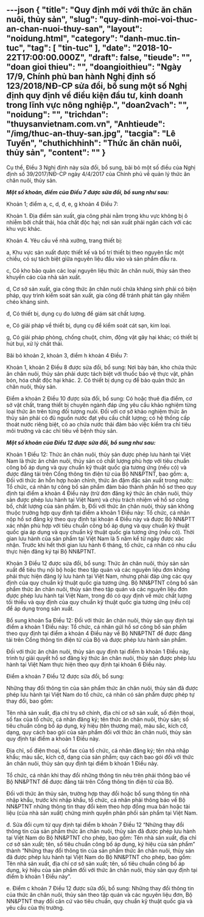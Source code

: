 ---json
{
    "title": "Quy định mới với thức ăn chăn nuôi, thủy sản",
    "slug": "quy-dinh-moi-voi-thuc-an-chan-nuoi-thuy-san",
    "layout": "noidung.html",
    "category": "danh-muc.tin-tuc",
    "tag": [
        "tin-tuc"
    ],
    "date": "2018-10-22T17:00:00.000Z",
    "draft": false,
    "tieude": "",
    "doan gioi thieu": "",
    "doangioithieu": "Ngày 17/9, Chính phủ ban hành Nghị định số 123/2018/NĐ-CP sửa đổi, bổ sung một số Nghị định quy định về điều kiện đầu tư, kinh doanh trong lĩnh vực nông nghiệp.",
    "doan2vach": "",
    "noidung": "",
    "trichdan": "thuysanvietnam.com.vn",
    "Anhtieude": "/img/thuc-an-thuy-san.jpg",
    "tacgia": "Lê Tuyến",
    "chuthichhinh": "Thức ăn chăn nuôi, thủy sản",
    "__content__": ""
}
---
<p>Cụ thể, Điều 3 Nghị định n&agrave;y sửa đổi, bổ sung, b&atilde;i bỏ một số điều của Nghị định số 39/2017/NĐ-CP ng&agrave;y 4/4/2017 của Ch&iacute;nh phủ về quản l&yacute; thức ăn chăn nu&ocirc;i, thủy sản.</p>

<p><strong><em>Một số khoản, điểm của Điều 7 được sửa đổi, bổ sung như sau:</em></strong></p>

<p>Khoản 1; điểm a, c, d, đ, e, g khoản 4 Điều 7:</p>

<p>Khoản 1. Địa điểm sản xuất, gia c&ocirc;ng phải nằm trong khu vực kh&ocirc;ng bị &ocirc; nhiễm bởi chất thải, h&oacute;a chất độc hại; nơi sản xuất phải ngăn c&aacute;ch với c&aacute;c khu vực kh&aacute;c.</p>

<p>Khoản 4. Y&ecirc;u cầu về nh&agrave; xưởng, trang thiết bị:</p>

<p>a, Khu vực sản xuất được thiết kế v&agrave; bố tr&iacute; thiết bị theo nguy&ecirc;n tắc một chiều, c&oacute; sự t&aacute;ch biệt giữa nguy&ecirc;n liệu đầu v&agrave;o v&agrave; sản phẩm đầu ra.</p>

<p>c, C&oacute; kho bảo quản c&aacute;c loại nguy&ecirc;n liệu thức ăn chăn nu&ocirc;i, thủy sản theo khuyến c&aacute;o của nh&agrave; sản xuất.</p>

<p>d, Cơ sở sản xuất, gia c&ocirc;ng thức ăn chăn nu&ocirc;i chứa kh&aacute;ng sinh phải c&oacute; biện ph&aacute;p, quy tr&igrave;nh kiểm so&aacute;t sản xuất, gia c&ocirc;ng để tr&aacute;nh ph&aacute;t t&aacute;n g&acirc;y nhiễm ch&eacute;o kh&aacute;ng sinh.</p>

<p>đ, C&oacute; thiết bị, dụng cụ đo lường để gi&aacute;m s&aacute;t chất lượng.</p>

<p>e, C&oacute; giải ph&aacute;p về thiết bị, dụng cụ để kiểm so&aacute;t c&aacute;t sạn, kim loại.</p>

<p>g, C&oacute; giải ph&aacute;p ph&ograve;ng, chống chuột, chim, động vật g&acirc;y hại kh&aacute;c; c&oacute; thiết bị h&uacute;t bụi, xử l&yacute; chất thải.</p>

<p>B&atilde;i bỏ khoản 2, khoản 3, điểm h khoản 4 Điều 7:</p>

<p>Khoản 1, khoản 2 Điều 8 được sửa đổi, bổ sung: Nơi b&agrave;y b&aacute;n, kho chứa thức ăn chăn nu&ocirc;i, thủy sản phải dược t&aacute;ch biệt với thuốc bảo vệ thực vật, ph&acirc;n b&oacute;n, h&oacute;a chất độc hại kh&aacute;c. 2. C&oacute; thiết bị dụng cụ để bảo quản thức ăn chăn nu&ocirc;i, thủy sản.</p>

<p>Điểm a khoản 2 Điều 10 được sửa đổi, bổ sung: C&oacute; hoặc thu&ecirc; địa điểm, cơ sở vật chất, trang thiết bị chuy&ecirc;n ng&agrave;nh đ&aacute;p ứng y&ecirc;u cầu khảo nghiệm từng loại thức ăn tr&ecirc;n từng đối tượng nu&ocirc;i. Đối với cơ sở khảo nghiệm thức ăn thủy sản phải c&oacute; đủ nguồn nước đạt y&ecirc;u cầu chất lượng; c&oacute; hệ thống cấp tho&aacute;t nước ri&ecirc;ng biệt, c&oacute; ao chứa nước thải đảm bảo việc kiểm tra chỉ ti&ecirc;u m&ocirc;i trường v&agrave; c&aacute;c chỉ ti&ecirc;u về bệnh thủy sản.</p>

<p><strong><em>Một số khoản của Điều 12 được sửa đổi, bổ sung như sau:</em></strong></p>

<p>Khoản 1 Điều 12: Thức ăn chăn nu&ocirc;i, thủy sản được ph&eacute;p lưu h&agrave;nh tại Việt Nam l&agrave; thức ăn chăn nu&ocirc;i, thủy sản c&oacute; chất lượng ph&ugrave; hợp với ti&ecirc;u chuẩn c&ocirc;ng bố &aacute;p dụng v&agrave; quy chuẩn kỹ thuật quốc gia tương ứng (nếu c&oacute;) v&agrave; được đăng tải tr&ecirc;n Cổng th&ocirc;ng tin điện tử của Bộ NN&amp;PTNT, bao gồm: a, Đối với thức ăn hỗn hợp ho&agrave;n chỉnh, thức ăn đậm đặc sản xuất trong nước: Tổ chức, c&aacute; nh&acirc;n tự c&ocirc;ng bố sản phẩm đảm bảo th&agrave;nh phần hồ sơ theo quy định tại điểm a khoản 4 Điều n&agrave;y (trừ đơn đăng k&yacute; thức ăn chăn nu&ocirc;i, thủy sản được ph&eacute;p lưu h&agrave;nh tại Việt Nam) v&agrave; chịu tr&aacute;ch nhiệm về hồ sơ c&ocirc;ng bố, chất lượng của sản phẩm. b, Đối với thức ăn chăn nu&ocirc;i, thủy sản kh&ocirc;ng thuộc trường hợp quy định tại điểm a khoản 1 Điều n&agrave;y: Tổ chức, c&aacute; nh&acirc;n nộp hồ sơ đăng k&yacute; theo quy định tại khoản 4 Điều n&agrave;y v&agrave; được Bộ NN&amp;PTT x&aacute;c nhận ph&ugrave; hợp với ti&ecirc;u chuẩn c&ocirc;ng bố &aacute;p dụng v&agrave; quy chuẩn kỹ thuật quốc gia &aacute;p dụng v&agrave; quy chuẩn kỹ thuật quốc gia tương ứng (nếu c&oacute;). Thời gian lưu h&agrave;nh của sản phẩm tại Việt Nam l&agrave; 5 năm kể từ ng&agrave;y được x&aacute;c nhận. Trước khi hết thời gian lưu h&agrave;nh 6 th&aacute;ng, tổ chức, c&aacute; nh&acirc;n c&oacute; nhu cầu thực hiện đăng k&yacute; tại Bộ NN&amp;PTNT.</p>

<p>Khoản 3 Điều 12 được sửa đổi, bổ sung: Thức ăn chăn nu&ocirc;i, thủy sản sản xuất để ti&ecirc;u thụ nội bộ hoặc theo tập qu&aacute;n v&agrave; c&aacute;c nguy&ecirc;n liệu đơn kh&ocirc;ng phải thực hiện đăng l&yacute; lưu h&agrave;nh tại Việt Nam, nhưng phải đ&aacute;p ứng c&aacute;c quy định của quy chuẩn kỹ thuật quốc gia tương ứng. Bộ NN&amp;PTNT c&ocirc;ng bố sản phẩm thức ăn chăn nu&ocirc;i, thủy sản theo tập qu&aacute;n v&agrave; c&aacute;c nguy&ecirc;n liệu đơn được ph&eacute;p lưu h&agrave;nh tại Việt Nam, trong đ&oacute; c&oacute; quy định về mức chất lượng tối thiểu v&agrave; quy định của quy chuẩn kỹ thuật quốc gia tương ứng (nếu c&oacute;) để &aacute;p dụng trong sản xuất.</p>

<p>Bổ sung khoản 5a Điều 12: Đối với thức ăn chăn nu&ocirc;i, thủy sản quy định tại điểm a khoản 1 Điều n&agrave;y: Tổ chức, c&aacute; nh&acirc;n gửi hồ sơ c&ocirc;ng bố sản phẩm theo quy định tại điểm a khoản 4 Điều n&agrave;y về Bộ NN&amp;PTNT để được đăng tải tr&ecirc;n Cổng th&ocirc;ng tin điện tử của Bộ v&agrave; được ph&eacute;p lưu h&agrave;nh sản phẩm.</p>

<p>Đối với thức ăn chăn nu&ocirc;i, thủy sản quy định tại điểm b khoản 1 Điều n&agrave;y, tr&igrave;nh tự giải quyết hồ sơ đăng k&yacute; thức ăn chăn nu&ocirc;i, thủy sản được ph&eacute;p lưu h&agrave;nh tại Việt Nam thực hiện theo quy định tại khoản 6 Điều n&agrave;y.</p>

<p>Điểm a khoản 7 Điều 12 được sửa đổi, bổ sung:</p>

<p>Những thay đổi th&ocirc;ng tin của sản phẩm thức ăn chăn nu&ocirc;i, thủy sản đ&atilde; được ph&eacute;p lưu h&agrave;nh tại Việt Nam do tổ chức, c&aacute; nh&acirc;n c&oacute; sản phẩm được ph&eacute;p tự thay đổi, bao gồm:</p>

<p>T&ecirc;n nh&agrave; sản xuất, địa chỉ trụ sở ch&iacute;nh, địa chỉ cơ sở sản xuất, số điện thoại, số fax của tổ chức, c&aacute; nh&acirc;n đăng k&yacute;; t&ecirc;n thức ăn chăn nu&ocirc;i, thủy sản; số ti&ecirc;u chuẩn c&ocirc;ng bố &aacute;p dụng, k&yacute; hiệu (t&ecirc;n thương mại), m&agrave;u sắc, k&iacute;ch cỡ, dạng, quy c&aacute;ch bao g&oacute;i của sản phẩm đối với thức ăn chăn nu&ocirc;i, thủy sản quy định tại điểm a khoản 1 Điều n&agrave;y.</p>

<p>Địa chỉ, số điện thoại, số fax của tổ chức, c&aacute; nh&acirc;n đăng k&yacute;; t&ecirc;n nh&agrave; nhập khẩu; m&agrave;u sắc, k&iacute;ch cỡ, dạng của sản phẩm; quy c&aacute;ch bao g&oacute;i đối với thức ăn chăn nu&ocirc;i, thủy sản quy định tại điểm b khoản 1 Điều n&agrave;y.</p>

<p>Tổ chức, c&aacute; nh&acirc;n khi thay đổi những th&ocirc;ng tin n&ecirc;u tr&ecirc;n phải th&ocirc;ng b&aacute;o về Bộ NN&amp;PTNT để được đăng tải tr&ecirc;n Cổng th&ocirc;ng tin điện tử của Bộ.</p>

<p>Đối với thức ăn thủy sản, trường hợp thay đổi hoặc bổ sung th&ocirc;ng tin nh&agrave; nhập khẩu, trước khi nhập khẩu, tổ chức, c&aacute; nh&acirc;n phải th&ocirc;ng b&aacute;o về Bộ NN&amp;PTNT những th&ocirc;ng tin thay đổi k&egrave;m theo hợp đồng mua b&aacute;n hoặc t&agrave;i liệu (của nh&agrave; sản xuất) chứng minh quyền ph&acirc;n phối sản phẩm tại Việt Nam.</p>

<p>đ. Sửa đổi cụm từ quy định tại điểm b khoản 7 Điều 12 &ldquo;Những thay đổi th&ocirc;ng tin của sản phẩm thức ăn chăn nu&ocirc;i, thủy sản đ&atilde; được ph&eacute;p lưu h&agrave;nh tại Việt Nam do Bộ NN&amp;PTNT cho ph&eacute;p, bao gồm: T&ecirc;n nh&agrave; sản xuất, địa chỉ cơ sở sản xuất; t&ecirc;n, số ti&ecirc;u chuẩn c&ocirc;ng bố &aacute;p dụng, k&yacute; hiệu của sản phẩm&rdquo; th&agrave;nh &ldquo;Những thay đổi th&ocirc;ng tin của sản phẩm thức ăn chăn nu&ocirc;i, thủy sản đ&atilde; được ph&eacute;p lưu h&agrave;nh tại Việt Nam do Bộ NN&amp;PTNT cho ph&eacute;p, bao gồm: T&ecirc;n nh&agrave; sản xuất, địa chỉ cơ sở sản xuất; t&ecirc;n, số ti&ecirc;u chuẩn c&ocirc;ng bố &aacute;p dụng, k&yacute; hiệu của sản phẩm đối với thức ăn chăn nu&ocirc;i, thủy sản quy định tại điểm b khoản 1 Điều n&agrave;y&rdquo;.</p>

<p>e. Điểm c khoản 7 Điều 12 được sửa đổi, bổ sung: Những thay đổi th&ocirc;ng tin của thức ăn chăn nu&ocirc;i, thủy sản theo tập qu&aacute;n v&agrave; c&aacute;c nguy&ecirc;n liệu đơn, Bộ NN&amp;PTNT thay đổi căn cứ v&agrave;o ti&ecirc;u chuẩn, quy chuẩn kỹ thuật quốc gia v&agrave; y&ecirc;u cầu của thị trường.</p>
